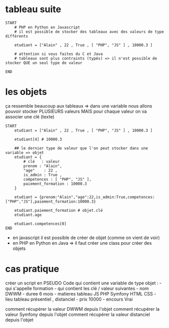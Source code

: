# tableau suite 

```
START
    # PHP en Python en Javascript 
    # il est possible de stocker des tableaux avec des valeurs de type différents

    etudiant = ["Alain" , 22 , True , [ "PHP", "JS" ] , 10000.3 ]

    # attention si vous faites du C et Java
    # tableaux sont plus contraints (typés) => il n'est possible de stocker QUE un seul type de valeur 

END
```

# les objets 

ça ressemble beaucoup aux tableaux => dans une variable nous allons pouvoir stocker PLUSIEURS valeurs 
MAIS pour chaque valeur on va associer une clé (texte)

```
START
    etudiant = ["Alain" , 22 , True , [ "PHP", "JS" ] , 10000.3 ]

    etudiant[4] # 10000.3

    ## le dernier type de valeur que l'on peut stocker dans une variable => objet 
    etudiant = {
        # clé   : valeur
        prenom : "Alain",
        "age"    : 22 ,
        is_admin : True ,
        competences : [ "PHP", "JS" ],
        paiement_formation : 10000.3
    }

    etudiant = {prenom:"Alain","age":22,is_admin:True,competences:["PHP","JS"],paiement_formation:10000.3}

    etudiant.paiement_formation # objet.clé
    etudiant.age

    etudiant.competences[0]
END
```
- en javascript il est possible de créer de objet (comme on vient de voir)
- en PHP en Python en Java => il faut créer une class pour créer des objets 


# cas pratique 

créer un script en PSEUDO Code qui contient une variable de type objet :
    - qui s'appelle formation 
    - qui contient les clé / valeur suivantes
        - nom DWWM
        - duree 6 mois
        - matieres tableau JS PHP Symfony HTML CSS 
        - lieu tableau présentiel , distanciel
        - prix 10000
        - encours Vrai

comment récupérer la valeur DWWM depuis l'objet
comment récupérer la valeur Symfony depuis l'objet
comment récupérer la valeur distanciel depuis l'objet
